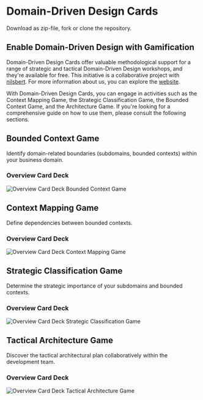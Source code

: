 # Domain-Driven Design Cards

Download as zip-file, fork or clone the repository.

## Enable Domain-Driven Design with Gamification

Domain-Driven Design Cards offer valuable methodological support for a range of strategic and 
tactical Domain-Driven Design workshops, and they're available for free. This initiative is a collaborative 
project with [nilsbert](https://github.com/nilsbert). For more information about us, you can explore the [website](www.architecture-enablers.de).

With Domain-Driven Design Cards, you can engage in activities such as the Context Mapping Game, 
the Strategic Classification Game, the Bounded Context Game, and the Architecture Game. If you're looking for a comprehensive guide 
on how to use them, please consult the following sections.

## Bounded Context Game

Identify domain-related boundaries (subdomains, bounded contexts) within your business domain.

### Overview Card Deck

![Overview Card Deck Bounded Context Game](./cards/Bounded_Context_Game_Cards_Overview.png)

## Context Mapping Game

Define dependencies between bounded contexts.

### Overview Card Deck

![Overview Card Deck Context Mapping Game](./cards/Context_Mapping_Game_Cards_Overview.png)

## Strategic Classification Game

Determine the strategic importance of your subdomains and bounded contexts.

### Overview Card Deck

![Overview Card Deck Strategic Classification Game](./cards/Strategic_Classification_Game_Cards_Overview.png)

## Tactical Architecture Game

Discover the tactical architectural plan collaboratively within the development team.

### Overview Card Deck

![Overview Card Deck Tactical Architecture Game](./cards/Tactical_Architecture_Game_Cards_Overview.png)

